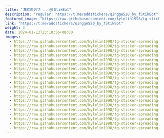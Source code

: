 ```yaml
---
title: "清歌染芳华 :: @fStikBot"
description: "regular: https://t.me/addstickers/qingge520_by_fStikBot"
featured_image: "https://raw.githubusercontent.com/kylelin1998/tg-sticker-spreading-worldwide-images/main/img/d92fc529-53af-4f24-94ef-a650191a46d6.jpg"
link: "https://t.me/addstickers/qingge520_by_fStikBot"
weight: 3
date: 2024-01-12T23:18:56+08:00
images:
  - https://raw.githubusercontent.com/kylelin1998/tg-sticker-spreading-worldwide-images/main/img/d92fc529-53af-4f24-94ef-a650191a46d6.jpg
  - https://raw.githubusercontent.com/kylelin1998/tg-sticker-spreading-worldwide-images/main/img/472e4aa4-23aa-468f-a514-2349a2379bb1.jpg
  - https://raw.githubusercontent.com/kylelin1998/tg-sticker-spreading-worldwide-images/main/img/96193af7-e88a-4d75-b529-d0c0ac736461.jpg
  - https://raw.githubusercontent.com/kylelin1998/tg-sticker-spreading-worldwide-images/main/img/1f0772bd-2040-463b-a37b-420eddefe730.jpg
  - https://raw.githubusercontent.com/kylelin1998/tg-sticker-spreading-worldwide-images/main/img/f03b0a43-d01a-4055-8633-91117af88038.jpg
  - https://raw.githubusercontent.com/kylelin1998/tg-sticker-spreading-worldwide-images/main/img/638d31ed-4d73-47f1-bdcf-8c38f911b1db.jpg
  - https://raw.githubusercontent.com/kylelin1998/tg-sticker-spreading-worldwide-images/main/img/5e0eb061-2ae5-45a6-b2ce-f061735e2461.jpg
  - https://raw.githubusercontent.com/kylelin1998/tg-sticker-spreading-worldwide-images/main/img/08898385-8918-4fdc-ac70-1634c0d6bc98.jpg
  - https://raw.githubusercontent.com/kylelin1998/tg-sticker-spreading-worldwide-images/main/img/c60b5363-db3d-47b5-bab5-49820ddf9899.jpg
  - https://raw.githubusercontent.com/kylelin1998/tg-sticker-spreading-worldwide-images/main/img/f88345f7-98c5-4156-8504-45d3b18a7d91.jpg
  - https://raw.githubusercontent.com/kylelin1998/tg-sticker-spreading-worldwide-images/main/img/ef3255b5-78ed-417b-95a9-0c5d3f879b52.jpg
  - https://raw.githubusercontent.com/kylelin1998/tg-sticker-spreading-worldwide-images/main/img/710b5706-8848-4fa0-bd4c-f5006b482ff4.jpg
  - https://raw.githubusercontent.com/kylelin1998/tg-sticker-spreading-worldwide-images/main/img/afcf23e0-e188-46d5-9003-5d41d9ce6847.jpg
  - https://raw.githubusercontent.com/kylelin1998/tg-sticker-spreading-worldwide-images/main/img/a00dc31f-2f25-44bf-89bc-30e01944fb35.jpg
  - https://raw.githubusercontent.com/kylelin1998/tg-sticker-spreading-worldwide-images/main/img/b8705cff-bb5f-4c28-993d-90956ed8d869.jpg
  - https://raw.githubusercontent.com/kylelin1998/tg-sticker-spreading-worldwide-images/main/img/7f728f55-8090-4f4a-a2f4-2845db0e71b9.jpg
  - https://raw.githubusercontent.com/kylelin1998/tg-sticker-spreading-worldwide-images/main/img/f658def1-1b9d-4331-a29c-1d5cd1440612.jpg
  - https://raw.githubusercontent.com/kylelin1998/tg-sticker-spreading-worldwide-images/main/img/dae9d0fa-e3ee-463b-9770-d1619b057c8c.jpg
  - https://raw.githubusercontent.com/kylelin1998/tg-sticker-spreading-worldwide-images/main/img/8ba3c358-3e90-4b85-af44-675087689286.jpg
  - https://raw.githubusercontent.com/kylelin1998/tg-sticker-spreading-worldwide-images/main/img/204f3e81-be90-4527-8406-4855df204f1c.jpg
---
```

